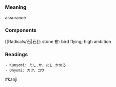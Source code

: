 ### Meaning

assurance

### Components

[[Radicals/石|石]]: stone 隺: bird flying; high ambition

### Readings

```
- Kunyomi: たし.か、たし.かめる
- Onyomi: カク、コウ
```

#kanji